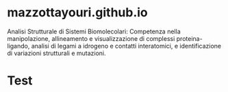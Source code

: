 # mazzottayouri.github.io
Analisi Strutturale di Sistemi Biomolecolari: Competenza nella manipolazione, allineamento e visualizzazione di complessi proteina-ligando, analisi di legami a idrogeno e contatti interatomici, e identificazione di variazioni strutturali e mutazioni.
# Test
